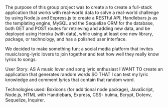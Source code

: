 The purpose of this group project was to create a to create a full-stack application that works with real-world data to solve a real-world challenge by using Node.js and Express.js to create a RESTful API, Handlebars.js as the templating engine, MySQL and the Sequelize ORM for the database, both GET and POST routes for retrieving and adding new data, and be deployed using Heroku (with data), while using at least one new library, package, or technology, and has a polished user interface.

We decided to make something fun; a social media platform that invites music/song-lyric lovers to join together and test how well they really know lyrics to songs.

User Story: AS A music lover and song lyric enthusiast I WANT TO create an application that generates random words SO THAT I can test my lyric knowledge and comment lyrics that contain that random word.

Technologies used: Boxicons (for additional node package), JavaScript, Node.js, HTML with Handlebars, Express, CSS- bulma, Bcrypt, Dotenv, Sequelize, Inquirer.


